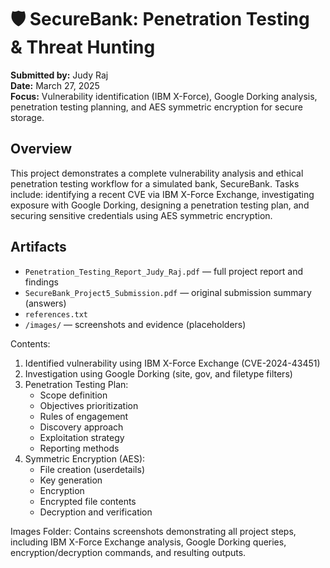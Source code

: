 # 🛡️ SecureBank: Penetration Testing & Threat Hunting

**Submitted by:** Judy Raj  
**Date:** March 27, 2025  
**Focus:** Vulnerability identification (IBM X-Force), Google Dorking analysis, penetration testing planning, and AES symmetric encryption for secure storage.

## Overview
This project demonstrates a complete vulnerability analysis and ethical penetration testing workflow for a simulated bank, SecureBank. Tasks include: identifying a recent CVE via IBM X-Force Exchange, investigating exposure with Google Dorking, designing a penetration testing plan, and securing sensitive credentials using AES symmetric encryption.

## Artifacts
- `Penetration_Testing_Report_Judy_Raj.pdf` — full project report and findings
- `SecureBank_Project5_Submission.pdf` — original submission summary (answers)
- `references.txt`
- `/images/` — screenshots and evidence (placeholders)

Contents:
1. Identified vulnerability using IBM X-Force Exchange (CVE-2024-43451)
2. Investigation using Google Dorking (site, gov, and filetype filters)
3. Penetration Testing Plan:
   - Scope definition
   - Objectives prioritization
   - Rules of engagement
   - Discovery approach
   - Exploitation strategy
   - Reporting methods
4. Symmetric Encryption (AES):
   - File creation (userdetails)
   - Key generation
   - Encryption
   - Encrypted file contents
   - Decryption and verification


Images Folder:
Contains screenshots demonstrating all project steps, including IBM X-Force Exchange analysis, Google Dorking queries, encryption/decryption commands, and resulting outputs.

